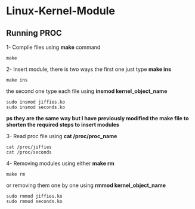 # Linux-Kernel-Module
## Running PROC
1- Compile files using **make** command
```
make
```
2- Insert module, there is two ways 
the first one just type **make ins**
```
make ins
```
the second one type each file using **insmod kernel_object_name**
```
sudo insmod jiffies.ko
sudo insmod seconds.ko
```
**ps they are the same way but I have previously modified the **make** file to shorten the required steps to insert modules**

3- Read proc file using **cat /proc/proc_name**
```
cat /proc/jiffies
cat /proc/seconds
```
4- Removing modules using 
either **make rm**
```
make rm
```
or removing them one by one using **rmmod kernel_object_name**
```
sudo rmmod jiffies.ko
sudo rmmod seconds.ko
```

